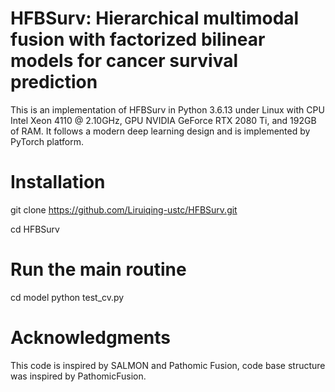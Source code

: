 # HFBSurv: Hierarchical multimodal fusion with factorized bilinear models for cancer survival prediction
 This is an implementation of HFBSurv in Python 3.6.13 under Linux with CPU Intel Xeon 4110 @ 2.10GHz, GPU NVIDIA GeForce RTX 2080 Ti, and 192GB of RAM. It follows a modern deep learning design and is implemented by PyTorch platform.
 
# Installation
git clone https://github.com/Liruiqing-ustc/HFBSurv.git

cd HFBSurv

# Run the main routine
cd model
python test_cv.py

# Acknowledgments
This code is inspired by SALMON and Pathomic Fusion, code base structure was inspired by PathomicFusion.





